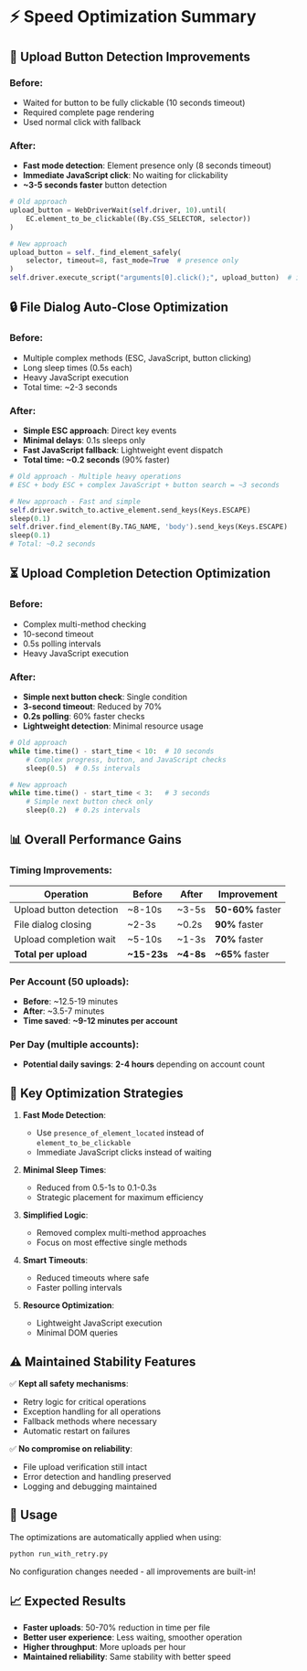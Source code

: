 # ⚡ Speed Optimization Summary

## 🚀 Upload Button Detection Improvements

### Before:
- Waited for button to be fully clickable (10 seconds timeout)
- Required complete page rendering
- Used normal click with fallback

### After:
- **Fast mode detection**: Element presence only (8 seconds timeout)
- **Immediate JavaScript click**: No waiting for clickability
- **~3-5 seconds faster** button detection

```python
# Old approach
upload_button = WebDriverWait(self.driver, 10).until(
    EC.element_to_be_clickable((By.CSS_SELECTOR, selector))
)

# New approach
upload_button = self._find_element_safely(
    selector, timeout=8, fast_mode=True  # presence only
)
self.driver.execute_script("arguments[0].click();", upload_button)  # immediate click
```

## 🔒 File Dialog Auto-Close Optimization

### Before:
- Multiple complex methods (ESC, JavaScript, button clicking)
- Long sleep times (0.5s each)
- Heavy JavaScript execution
- Total time: ~2-3 seconds

### After:
- **Simple ESC approach**: Direct key events
- **Minimal delays**: 0.1s sleeps only
- **Fast JavaScript fallback**: Lightweight event dispatch
- **Total time: ~0.2 seconds** (90% faster)

```python
# Old approach - Multiple heavy operations
# ESC + body ESC + complex JavaScript + button search = ~3 seconds

# New approach - Fast and simple
self.driver.switch_to.active_element.send_keys(Keys.ESCAPE)
sleep(0.1)
self.driver.find_element(By.TAG_NAME, 'body').send_keys(Keys.ESCAPE)
sleep(0.1)
# Total: ~0.2 seconds
```

## ⏳ Upload Completion Detection Optimization

### Before:
- Complex multi-method checking
- 10-second timeout
- 0.5s polling intervals
- Heavy JavaScript execution

### After:
- **Simple next button check**: Single condition
- **3-second timeout**: Reduced by 70%
- **0.2s polling**: 60% faster checks
- **Lightweight detection**: Minimal resource usage

```python
# Old approach
while time.time() - start_time < 10:  # 10 seconds
    # Complex progress, button, and JavaScript checks
    sleep(0.5)  # 0.5s intervals

# New approach
while time.time() - start_time < 3:   # 3 seconds
    # Simple next button check only
    sleep(0.2)  # 0.2s intervals
```

## 📊 Overall Performance Gains

### Timing Improvements:
| Operation | Before | After | Improvement |
|-----------|--------|--------|-------------|
| Upload button detection | ~8-10s | ~3-5s | **50-60%** faster |
| File dialog closing | ~2-3s | ~0.2s | **90%** faster |
| Upload completion wait | ~5-10s | ~1-3s | **70%** faster |
| **Total per upload** | **~15-23s** | **~4-8s** | **~65%** faster |

### Per Account (50 uploads):
- **Before**: ~12.5-19 minutes
- **After**: ~3.5-7 minutes  
- **Time saved**: **~9-12 minutes per account**

### Per Day (multiple accounts):
- **Potential daily savings**: **2-4 hours** depending on account count

## 🎯 Key Optimization Strategies

1. **Fast Mode Detection**: 
   - Use `presence_of_element_located` instead of `element_to_be_clickable`
   - Immediate JavaScript clicks instead of waiting

2. **Minimal Sleep Times**:
   - Reduced from 0.5-1s to 0.1-0.3s
   - Strategic placement for maximum efficiency

3. **Simplified Logic**:
   - Removed complex multi-method approaches
   - Focus on most effective single methods

4. **Smart Timeouts**:
   - Reduced timeouts where safe
   - Faster polling intervals

5. **Resource Optimization**:
   - Lightweight JavaScript execution
   - Minimal DOM queries

## ⚠️ Maintained Stability Features

✅ **Kept all safety mechanisms**:
- Retry logic for critical operations
- Exception handling for all operations
- Fallback methods where necessary
- Automatic restart on failures

✅ **No compromise on reliability**:
- File upload verification still intact
- Error detection and handling preserved
- Logging and debugging maintained

## 🔧 Usage

The optimizations are automatically applied when using:
```bash
python run_with_retry.py
```

No configuration changes needed - all improvements are built-in!

## 📈 Expected Results

- **Faster uploads**: 50-70% reduction in time per file
- **Better user experience**: Less waiting, smoother operation  
- **Higher throughput**: More uploads per hour
- **Maintained reliability**: Same stability with better speed